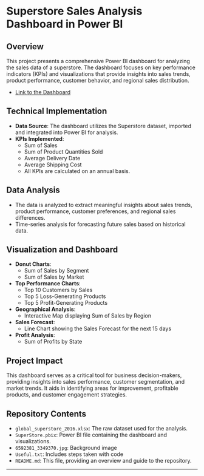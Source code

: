 # Superstore Sales Analysis Dashboard in Power BI

## Overview
This project presents a comprehensive Power BI dashboard for analyzing the sales data of a superstore. The dashboard focuses on key performance indicators (KPIs) and visualizations that provide insights into sales trends, product performance, customer behavior, and regional sales distribution.
- [Link to the Dashboard](https://shorturl.at/lHX06)

## Technical Implementation
- **Data Source**: The dashboard utilizes the Superstore dataset, imported and integrated into Power BI for analysis.
- **KPIs Implemented**:
  - Sum of Sales
  - Sum of Product Quantities Sold
  - Average Delivery Date
  - Average Shipping Cost
  - All KPIs are calculated on an annual basis.

## Data Analysis
- The data is analyzed to extract meaningful insights about sales trends, product performance, customer preferences, and regional sales differences.
- Time-series analysis for forecasting future sales based on historical data.

## Visualization and Dashboard
- **Donut Charts**:
  - Sum of Sales by Segment
  - Sum of Sales by Market
- **Top Performance Charts**:
  - Top 10 Customers by Sales
  - Top 5 Loss-Generating Products
  - Top 5 Profit-Generating Products
- **Geographical Analysis**:
  - Interactive Map displaying Sum of Sales by Region
- **Sales Forecast**:
  - Line Chart showing the Sales Forecast for the next 15 days
- **Profit Analysis**:
  - Sum of Profits by State

## Project Impact
This dashboard serves as a critical tool for business decision-makers, providing insights into sales performance, customer segmentation, and market trends. It aids in identifying areas for improvement, profitable products, and customer engagement strategies.

## Repository Contents
- `global_superstore_2016.xlsx`: The raw dataset used for the analysis.
- `SuperStore.pbix`: Power BI file containing the dashboard and visualizations.
- `6592381_3349370.jpg`: Background image
- `Useful.txt`: Includes steps taken with code
- `README.md`: This file, providing an overview and guide to the repository.

---


